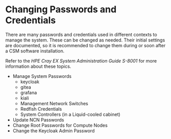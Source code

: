 # Changing Passwords and Credentials

There are many passwords and credentials used in different contexts to manage the system.  These
can be changed as needed.  Their initial settings are documented, so it is recommended to change 
them during or soon after a CSM software installation.

Refer to the _HPE Cray EX System Administration Guide S-8001_ for more information about these topics.

   * Manage System Passwords
      * keycloak
      * gitea
      * grafana
      * kiali
      * Management Network Switches
      * Redfish Credentials
      * System Controllers (in a Liquid-cooled cabinet)
   * Update NCN Passwords
   * Change Root Passwords for Compute Nodes
   * Change the Keycloak Admin Password

